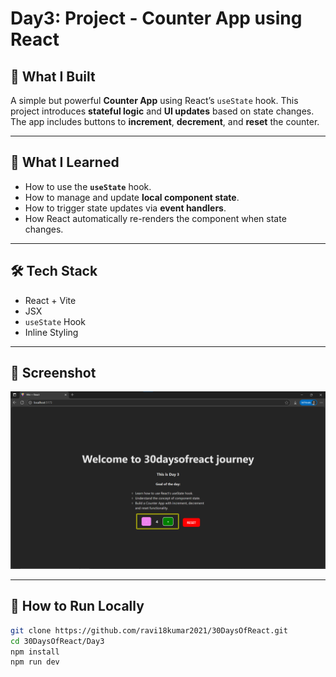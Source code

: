 # Day3: Project - Counter App using React

## 🚀 What I Built
A simple but powerful **Counter App** using React’s `useState` hook. This project introduces **stateful logic** and **UI updates** based on state changes. The app includes buttons to **increment**, **decrement**, and **reset** the counter.

---

## 🧠 What I Learned
- How to use the **`useState`** hook.
- How to manage and update **local component state**.
- How to trigger state updates via **event handlers**.
- How React automatically re-renders the component when state changes.

---

## 🛠️ Tech Stack
- React + Vite
- JSX
- `useState` Hook
- Inline Styling

---

## 📸 Screenshot

![Screenshot](./screenshot.png)

---

## 🧪 How to Run Locally

```bash
git clone https://github.com/ravi18kumar2021/30DaysOfReact.git
cd 30DaysOfReact/Day3
npm install
npm run dev